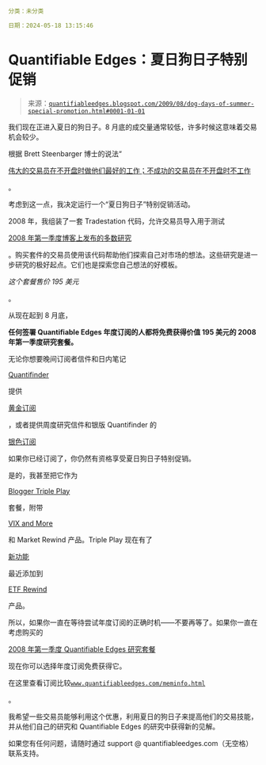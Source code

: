 ```yaml

分类：未分类

日期：2024-05-18 13:15:46

```

# Quantifiable Edges：夏日狗日子特别促销

> 来源：[`quantifiableedges.blogspot.com/2009/08/dog-days-of-summer-special-promotion.html#0001-01-01`](http://quantifiableedges.blogspot.com/2009/08/dog-days-of-summer-special-promotion.html#0001-01-01)

我们现在正进入夏日的狗日子。8 月底的成交量通常较低，许多时候这意味着交易机会较少。

根据 Brett Steenbarger 博士的说法“

[伟大的交易员在不开盘时做他们最好的工作；不成功的交易员在不开盘时不工作](http://traderfeed.blogspot.com/2009/07/great-traders-five-distinguishing.html)

。

考虑到这一点，我决定运行一个“夏日狗日子”特别促销活动。

2008 年，我组装了一套 Tradestation 代码，允许交易员导入用于测试

[2008 年第一季度博客上发布的多数研究](http://quantifiableedges.blogspot.com/2008/04/quantifiable-edges-identified-in-q1.html)

。购买套件的交易员使用该代码帮助他们探索自己对市场的想法。这些研究是进一步研究的极好起点。它们也是探索您自己想法的好模板。

*这个套餐售价 195 美元*

。

从现在起到 8 月底，

**任何签署 Quantifiable Edges 年度订阅的人都将免费获得价值 195 美元的 2008 年第一季度研究套餐。**

无论你想要晚间订阅者信件和日内笔记

[Quantifinder](http://www.quantifiableedges.com/quantifinderinfo.html)

提供

[黄金订阅](http://www.quantifiableedges.com/gold.html)

，或者提供周度研究信件和银版 Quantifinder 的

[银色订阅](http://www.quantifiableedges.com/silver.html)

如果你已经订阅了，你仍然有资格享受夏日狗日子特别促销。

是的，我甚至把它作为

[Blogger Triple Play](http://www.quantifiableedges.com/tripleplay.html)

套餐，附带

[VIX and More](http://vixandmoresubscriber.blogspot.com/)

和 Market Rewind 产品。Triple Play 现在有了

[新功能](http://marketrewind.blogspot.com/2009/07/whats-my-line.html)

最近添加到

[ETF Rewind](http://etfrewind.blogspot.com/)

产品。

所以，如果你一直在等待尝试年度订阅的正确时机——不要再等了。如果你一直在考虑购买的

[2008 年第一季度 Quantifiable Edges 研究套餐](http://www.quantifiableedges.com/studies.html)

现在你可以选择年度订阅免费获得它。

在这里查看订阅比较[`www.quantifiableedges.com/meminfo.html`](http://www.quantifiableedges.com/meminfo.html)

。

我希望一些交易员能够利用这个优惠，利用夏日的狗日子来提高他们的交易技能，并从他们自己的研究和 Quantifiable Edges 的研究中获得新的见解。

如果您有任何问题，请随时通过 support @ quantifiableedges.com（无空格）联系支持。
